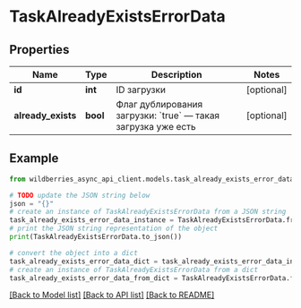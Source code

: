 # TaskAlreadyExistsErrorData


## Properties

Name | Type | Description | Notes
------------ | ------------- | ------------- | -------------
**id** | **int** | ID загрузки | [optional] 
**already_exists** | **bool** | Флаг дублирования загрузки: &#x60;true&#x60; — такая загрузка уже есть  | [optional] 

## Example

```python
from wildberries_async_api_client.models.task_already_exists_error_data import TaskAlreadyExistsErrorData

# TODO update the JSON string below
json = "{}"
# create an instance of TaskAlreadyExistsErrorData from a JSON string
task_already_exists_error_data_instance = TaskAlreadyExistsErrorData.from_json(json)
# print the JSON string representation of the object
print(TaskAlreadyExistsErrorData.to_json())

# convert the object into a dict
task_already_exists_error_data_dict = task_already_exists_error_data_instance.to_dict()
# create an instance of TaskAlreadyExistsErrorData from a dict
task_already_exists_error_data_from_dict = TaskAlreadyExistsErrorData.from_dict(task_already_exists_error_data_dict)
```
[[Back to Model list]](../README.md#documentation-for-models) [[Back to API list]](../README.md#documentation-for-api-endpoints) [[Back to README]](../README.md)


